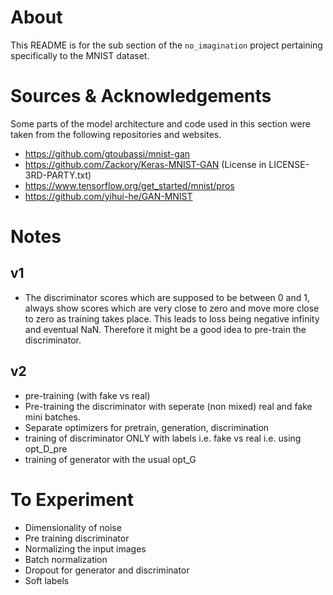# About
This README is for the sub section of the `no_imagination` project pertaining specifically to the MNIST dataset.

# Sources & Acknowledgements
Some parts of the model architecture and code used in this section were taken from the following repositories and websites.
* https://github.com/gtoubassi/mnist-gan
* https://github.com/Zackory/Keras-MNIST-GAN (License in LICENSE-3RD-PARTY.txt)
* https://www.tensorflow.org/get_started/mnist/pros
* https://github.com/yihui-he/GAN-MNIST


# Notes
## v1
- The discriminator scores which are supposed to be between 0 and 1, always show scores which are very close to zero and move more close to zero as training takes place. This leads to loss being negative infinity and eventual NaN. Therefore it might be a good idea to pre-train the discriminator.

## v2
* pre-training (with fake vs real)
* Pre-training the discriminator with seperate (non mixed) real and fake mini batches.
* Separate optimizers for pretrain, generation, discrimination
* training of discriminator ONLY with labels i.e. fake vs real i.e. using opt_D_pre
* training of generator with the usual opt_G


# To Experiment
* Dimensionality of noise
* Pre training discriminator
* Normalizing the input images
* Batch normalization
* Dropout for generator and discriminator
* Soft labels
